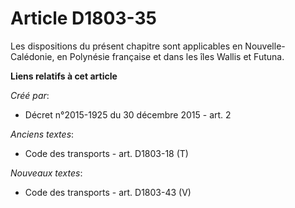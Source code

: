 # Article D1803-35

Les dispositions du présent chapitre sont applicables en Nouvelle-Calédonie, en Polynésie française et dans les îles Wallis
et Futuna.

**Liens relatifs à cet article**

_Créé par_:

  - Décret n°2015-1925 du 30 décembre 2015 - art. 2

_Anciens textes_:

  - Code des transports - art. D1803-18 (T)

_Nouveaux textes_:

  - Code des transports - art. D1803-43 (V)
